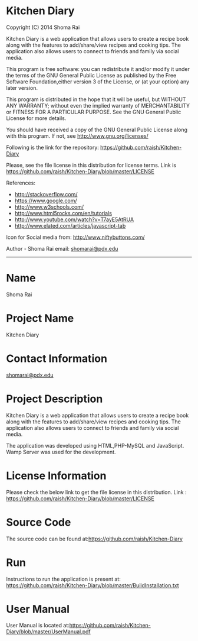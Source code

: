 Kitchen Diary
=============

 Copyright (C) 2014 Shoma Rai

 Kitchen Diary is a web application that allows users to create a recipe book along with the features to add/share/view recipes and cooking tips. The application also allows users to  connect to friends and family via social media.

 This program is free software: you can redistribute it and/or modify it under the terms of the 
 GNU General Public License as published by the Free Software Foundation,either version 3 of the 
 License, or (at your option) any later version.
 
 This program is distributed in the hope that it will be useful, but WITHOUT ANY WARRANTY; 
 without even the implied warranty of MERCHANTABILITY or FITNESS FOR A PARTICULAR PURPOSE. 
 See the GNU General Public License for more details.
 
 You should have received a copy of the GNU General Public License along with this program. 
 If not, see http://www.gnu.org/licenses/
 
 Following is the link for the repository: https://github.com/raish/Kitchen-Diary
 
 Please, see the file license in this distribution for license terms. Link is
 https://github.com/raish/Kitchen-Diary/blob/master/LICENSE
 
 References:
 * http://stackoverflow.com/
 * https://www.google.com/
 * http://www.w3schools.com/
 * http://www.html5rocks.com/en/tutorials
 * http://www.youtube.com/watch?v=T7ayE5AtRUA
 * http://www.elated.com/articles/javascript-tab

 Icon for Social media from: http://www.niftybuttons.com/
 
 Author - Shoma Rai
 email: shomarai@pdx.edu
 
**********************************************************************
Name
======
Shoma Rai

Project Name
============
Kitchen Diary

Contact Information
=================
shomarai@pdx.edu

Project Description
================
Kitchen Diary is a web application that allows users to create a recipe book along with the features to 
add/share/view recipes and cooking tips. The application also allows users to connect to friends and family via social media.

The application was developed using HTML,PHP-MySQL and JavaScript. Wamp Server was used for the development.

License Information
================
Please check the below link to get the file license in this distribution.
Link :  https://github.com/raish/Kitchen-Diary/blob/master/LICENSE

Source Code
=========
The source code can be found at:https://github.com/raish/Kitchen-Diary

Run
=========
Instructions to run the application is present at: https://github.com/raish/Kitchen-Diary/blob/master/BuildInstallation.txt

User Manual
=========
User Manual is located at:https://github.com/raish/Kitchen-Diary/blob/master/UserManual.pdf
